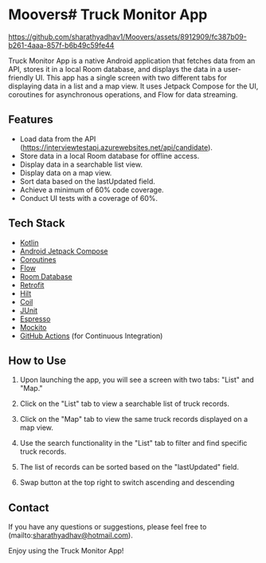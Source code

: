 # Moovers# Truck Monitor App


https://github.com/sharathyadhav1/Moovers/assets/8912909/fc387b09-b261-4aaa-857f-b6b49c59fe44


Truck Monitor App is a native Android application that fetches data from an API, stores it in a local Room database, and displays the data in a user-friendly UI. This app has a single screen with two different tabs for displaying data in a list and a map view. It uses Jetpack Compose for the UI, coroutines for asynchronous operations, and Flow for data streaming.

## Features

- Load data from the API (https://interviewtestapi.azurewebsites.net/api/candidate).
- Store data in a local Room database for offline access.
- Display data in a searchable list view.
- Display data on a map view.
- Sort data based on the lastUpdated field.
- Achieve a minimum of 60% code coverage.
- Conduct UI tests with a coverage of 60%.

## Tech Stack

- [Kotlin](https://kotlinlang.org/)
- [Android Jetpack Compose](https://developer.android.com/jetpack/compose)
- [Coroutines](https://kotlinlang.org/docs/coroutines-overview.html)
- [Flow](https://kotlinlang.org/docs/flow.html)
- [Room Database](https://developer.android.com/topic/libraries/architecture/room)
- [Retrofit](https://square.github.io/retrofit/)
- [Hilt](https://dagger.dev/hilt/)
- [Coil](https://coil-kt.github.io/coil/)
- [JUnit](https://junit.org/junit5/)
- [Espresso](https://developer.android.com/training/testing/espresso)
- [Mockito](https://site.mockito.org/)
- [GitHub Actions](https://github.com/features/actions) (for Continuous Integration)


## How to Use

1. Upon launching the app, you will see a screen with two tabs: "List" and "Map."

2. Click on the "List" tab to view a searchable list of truck records.

3. Click on the "Map" tab to view the same truck records displayed on a map view.

4. Use the search functionality in the "List" tab to filter and find specific truck records.

5. The list of records can be sorted based on the "lastUpdated" field.

6. Swap button at the top right to  switch ascending and descending
   

## Contact

If you have any questions or suggestions, please feel free to (mailto:sharathyadhav@hotmail.com).

Enjoy using the Truck Monitor App!
